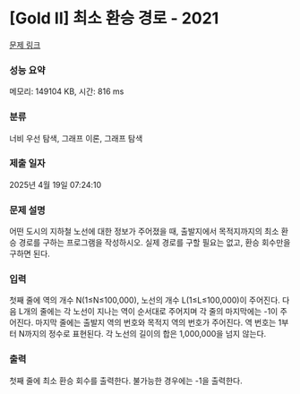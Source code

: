 # [Gold II] 최소 환승 경로 - 2021 

[문제 링크](https://www.acmicpc.net/problem/2021) 

### 성능 요약

메모리: 149104 KB, 시간: 816 ms

### 분류

너비 우선 탐색, 그래프 이론, 그래프 탐색

### 제출 일자

2025년 4월 19일 07:24:10

### 문제 설명

<p>어떤 도시의 지하철 노선에 대한 정보가 주어졌을 때, 출발지에서 목적지까지의 최소 환승 경로를 구하는 프로그램을 작성하시오. 실제 경로를 구할 필요는 없고, 환승 회수만을 구하면 된다.</p>

### 입력 

 <p>첫째 줄에 역의 개수 N(1≤N≤100,000), 노선의 개수 L(1≤L≤100,000)이 주어진다. 다음 L개의 줄에는 각 노선이 지나는 역이 순서대로 주어지며 각 줄의 마지막에는 -1이 주어진다. 마지막 줄에는 출발지 역의 번호와 목적지 역의 번호가 주어진다. 역 번호는 1부터 N까지의 정수로 표현된다. 각 노선의 길이의 합은 1,000,000을 넘지 않는다.</p>

### 출력 

 <p>첫째 줄에 최소 환승 회수를 출력한다. 불가능한 경우에는 -1을 출력한다.</p>

